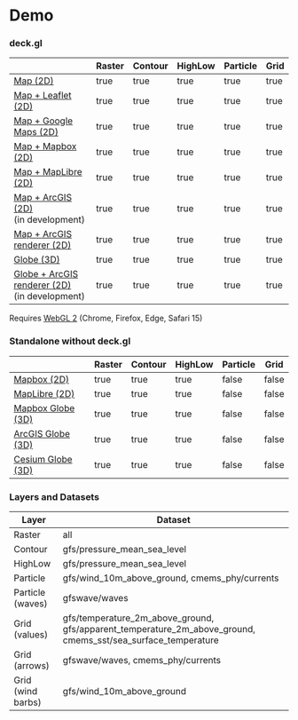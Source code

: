 # Demo

### deck.gl

<table><thead><tr><th> </th><th data-type="checkbox">Raster</th><th data-type="checkbox">Contour</th><th data-type="checkbox">HighLow</th><th data-type="checkbox">Particle</th><th data-type="checkbox">Grid</th></tr></thead><tbody><tr><td><a href="https://demo.weatherlayers.com/map.html">Map (2D)</a></td><td>true</td><td>true</td><td>true</td><td>true</td><td>true</td></tr><tr><td><a href="https://demo.weatherlayers.com/map-leaflet.html">Map + Leaflet (2D)</a></td><td>true</td><td>true</td><td>true</td><td>true</td><td>true</td></tr><tr><td><a href="https://demo.weatherlayers.com/map-google-maps.html">Map + Google Maps (2D)</a></td><td>true</td><td>true</td><td>true</td><td>true</td><td>true</td></tr><tr><td><a href="https://demo.weatherlayers.com/map-mapbox.html">Map + Mapbox (2D)</a></td><td>true</td><td>true</td><td>true</td><td>true</td><td>true</td></tr><tr><td><a href="https://demo.weatherlayers.com/map-maplibre.html">Map + MapLibre (2D)</a></td><td>true</td><td>true</td><td>true</td><td>true</td><td>true</td></tr><tr><td><a href="https://demo.weatherlayers.com/map-arcgis.html">Map + ArcGIS (2D)</a><br>(in development)</td><td>true</td><td>true</td><td>true</td><td>true</td><td>true</td></tr><tr><td><a href="https://demo.weatherlayers.com/map-arcgis-renderer.html">Map + ArcGIS renderer (2D)</a></td><td>true</td><td>true</td><td>true</td><td>true</td><td>true</td></tr><tr><td><a href="https://demo.weatherlayers.com/globe.html">Globe (3D)</a></td><td>true</td><td>true</td><td>true</td><td>true</td><td>true</td></tr><tr><td><a href="https://demo.weatherlayers.com/globe-arcgis-renderer.html">Globe + ArcGIS renderer (2D)</a><br>(in development)</td><td>true</td><td>true</td><td>true</td><td>true</td><td>true</td></tr></tbody></table>

Requires [WebGL 2](https://caniuse.com/webgl2) (Chrome, Firefox, Edge, Safari 15)

### Standalone without deck.gl

<table><thead><tr><th> </th><th data-type="checkbox">Raster</th><th data-type="checkbox">Contour</th><th data-type="checkbox">HighLow</th><th data-type="checkbox">Particle</th><th data-type="checkbox">Grid</th></tr></thead><tbody><tr><td><a href="https://demo.weatherlayers.com/mapbox.html">Mapbox (2D)</a></td><td>true</td><td>true</td><td>true</td><td>false</td><td>false</td></tr><tr><td><a href="https://demo.weatherlayers.com/maplibre.html">MapLibre (2D)</a></td><td>true</td><td>true</td><td>true</td><td>false</td><td>false</td></tr><tr><td><a href="https://demo.weatherlayers.com/mapbox-globe.html">Mapbox Globe (3D)</a></td><td>true</td><td>true</td><td>true</td><td>false</td><td>false</td></tr><tr><td><a href="https://demo.weatherlayers.com/arcgis-globe.html">ArcGIS Globe (3D)</a></td><td>true</td><td>true</td><td>true</td><td>false</td><td>false</td></tr><tr><td><a href="https://demo.weatherlayers.com/cesium-globe.html">Cesium Globe (3D)</a></td><td>true</td><td>true</td><td>true</td><td>false</td><td>false</td></tr></tbody></table>

### Layers and Datasets

| Layer             | Dataset                                                                                                                |
| ----------------- | ---------------------------------------------------------------------------------------------------------------------- |
| Raster            | all                                                                                                                    |
| Contour           | gfs/pressure\_mean\_sea\_level                                                                                         |
| HighLow           | gfs/pressure\_mean\_sea\_level                                                                                         |
| Particle          | gfs/wind\_10m\_above\_ground, cmems\_phy/currents                                                                      |
| Particle (waves)  | gfswave/waves                                                                                                          |
| Grid (values)     | gfs/temperature\_2m\_above\_ground, gfs/apparent\_temperature\_2m\_above\_ground, cmems\_sst/sea\_surface\_temperature |
| Grid (arrows)     | gfswave/waves, cmems\_phy/currents                                                                                     |
| Grid (wind barbs) | gfs/wind\_10m\_above\_ground                                                                                           |
